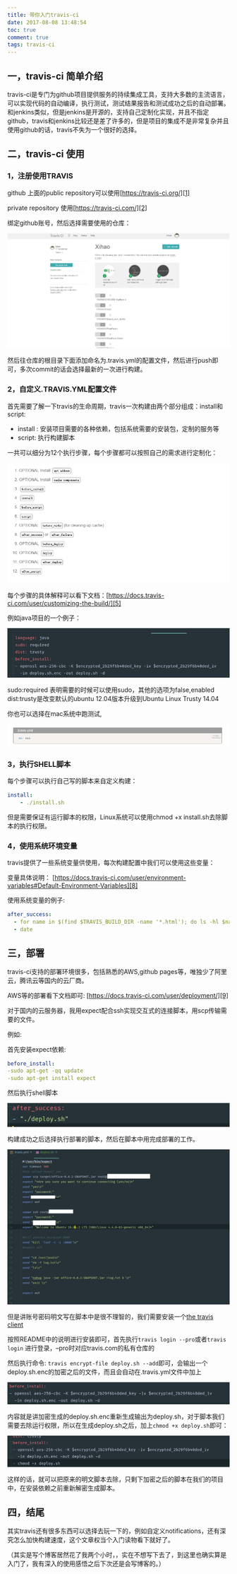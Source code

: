 ```yaml
---
title: 带你入门travis-ci
date: 2017-08-08 13:48:54
toc: true
comment: true
tags: travis-ci
---
```


## 一，travis-ci 简单介绍

travis-ci是专门为github项目提供服务的持续集成工具，支持大多数的主流语言，可以实现代码的自动编译，执行测试，测试结果报告和测试成功之后的自动部署。和jenkins类似，但是jenkins是开源的，支持自己定制化实现，并且不指定github，travis和jenkins比较还是差了许多的，但是项目的集成不是非常复杂并且使用github的话，travis不失为一个很好的选择。

<!--more-->

## 二，travis-ci 使用

### 1，注册使用TRAVIS

github 上面的public repository可以使用[https://travis-ci.org/][1]

private repository 使用[https://travis-ci.com/][2]

绑定github账号，然后选择需要使用的仓库：

![enter description here][3]

然后往仓库的根目录下面添加命名为.travis.yml的配置文件，然后进行push即可，多次commit的话会选择最新的一次进行构建。

### 2，自定义.TRAVIS.YML配置文件

首先需要了解一下travis的生命周期，travis一次构建由两个部分组成：install和script:

- install : 安装项目需要的各种依赖，包括系统需要的安装包，定制的服务等
- script: 执行构建脚本

一共可以细分为12个执行步骤，每个步骤都可以按照自己的需求进行定制化：

![enter description here][4]

每个步骤的具体解释可以看下文档：[https://docs.travis-ci.com/user/customizing-the-build/][5]

例如java项目的一个例子：

![enter description here][6]

sudo:required 表明需要的时候可以使用sudo，其他的选项为false,enabled
dist:trusty是改变默认的ubuntu 12.04版本升级到Ubuntu Linux Trusty 14.04

你也可以选择在mac系统中跑测试,

![enter description here][7]

### 3，执行SHELL脚本

每个步骤可以执行自己写的脚本来自定义构建：

``` yaml
install: 
	- ./install.sh
```

但是需要保证有运行脚本的权限，Linux系统可以使用chmod +x install.sh去除脚本的执行权限。

### 4，使用系统环境变量

travis提供了一些系统变量供使用，每次构建配置中我们可以使用这些变量：

变量具体说明： [https://docs.travis-ci.com/user/environment-variables#Default-Environment-Variables][8]

使用系统变量的例子:

``` yaml
after_success:
  - for name in $(find $TRAVIS_BUILD_DIR -name '*.html'); do ls -hl $name;  done
  - date
```

## 三，部署

travis-ci支持的部署环境很多，包括熟悉的AWS,github pages等，唯独少了阿里云，腾讯云等国内的云厂商。

AWS等的部署看下文档即可: [https://docs.travis-ci.com/user/deployment/][9]

对于国内的云服务器，我用expect配合ssh实现交互式的连接脚本，用scp传输需要的文件。

例如:

首先安装expect依赖:

``` yaml
before_install:
-sudo apt-get -qq update
-sudo apt-get install expect

```

然后执行shell脚本

![enter description here][10]

构建成功之后选择执行部署的脚本，然后在脚本中用完成部署的工作。

![enter description here][11]

但是讲账号密码明文写在脚本中是很不理智的，我们需要安装一个[the travis client][12]

按照README中的说明进行安装即可，首先执行`travis login --pro`或者`travis login` 进行登录，–pro时对应travis.com的私有仓库的

然后执行命令: `travis encrypt-file deploy.sh --add`即可，会输出一个deploy.sh.enc的加密之后的文件，而且会自动在.travis.yml文件中加上

![enter description here][13]

内容就是讲加密生成的deploy.sh.enc重新生成输出为deploy.sh，对于脚本我们需要去除运行权限，所以在生成deploy.sh之后，加上`chmod +x deploy.sh`即可：

![enter description here][14]

这样的话，就可以把原来的明文脚本去除，只剩下加密之后的脚本在我们的项目中，在安装依赖之前重新解密生成脚本。

## 四，结尾

其实travis还有很多东西可以选择去玩一下的，例如自定义notifications，还有深究怎么加快构建速度，这个文章权当个入门读物看下就好了。

（其实是写个博客居然花了我两个小时，，实在不想写下去了，到这里也确实算是入门了，我有深入的使用感悟之后下次还是会写博客的。）

  [1]: https://travis-ci.org/
  [2]: https://travis-ci.com/
  [3]: /assets/images/带你入门travis-ci/1504200923703.jpg
  [4]: /assets/images/带你入门travis-ci/1504200967720.jpg
  [5]: https://docs.travis-ci.com/user/customizing-the-build/
  [6]: /assets/images/带你入门travis-ci/1504200997169.jpg
  [7]: /assets/images/带你入门travis-ci/1504201024217.jpg
  [8]: https://docs.travis-ci.com/user/environment-variables#Default-Environment-Variables
  [9]: https://docs.travis-ci.com/user/deployment/
  [10]: /assets/images/带你入门travis-ci/1504201237775.jpg
  [11]: /assets/images/带你入门travis-ci/1504201251349.jpg
  [12]: https://github.com/travis-ci/travis.rb#readme
  [13]: /assets/images/带你入门travis-ci/1504201329895.jpg
  [14]: /assets/images/带你入门travis-ci/1504201369749.jpg